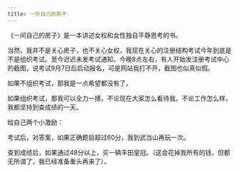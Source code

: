 ```yaml
---
title: 一件自己的房子
---
```


《一间自己的房子》是一本讲述女权和女性独自平静思考的书。

当然，我并不是关心房子，也不关心女权，我现在关心的注册结构考试今年到底是不是组织考试。至今迟迟未发考试通知，今晚8点左右，有人开始发注册考试中心的截图，说考试9月7日后启动报名，可是网站我打不开，截图也似真似假。

如果不组织考试，那我是一点希望都没有了。

如果组织考试，那我可以全力一搏，不论现在大家怎么看待我，不论工作怎么样，我都坚持到查成绩的一天。

给自己两个小激励：

考试后，对答案，如果正确题目超过60分，我到武当山再玩一次。

查到成绩后，如果通过48分以上，买一辆丰田皇冠。（这会花掉我所有的钱，但都无所谓了，我已经准备重头再来了）。